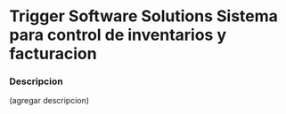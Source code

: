 # Trigger Software Solutions Sistema para control de inventarios y facturacion

### Descripcion

(agregar descripcion)
